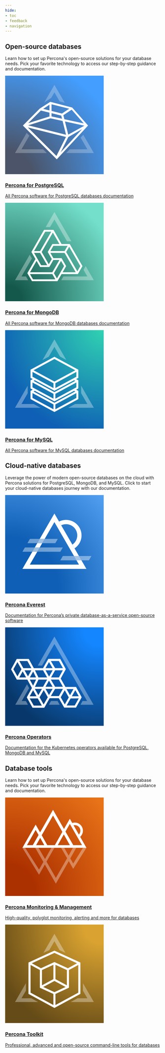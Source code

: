 ```yaml
---
hide:
- toc
- feedback
- navigation
---
```

<div class="landing">

  <!--Open-source theme-->

  <section class="splash highlight dark">
    <!--Intro-->
    <div class="splash-intro">
      <h1>
        Open-source databases
      </h1>
      <p>
        Learn how to set up Percona's open-source solutions for your database needs. Pick your favorite technology to access our step-by-step guidance and documentation.
      </p>
    </div>
    <!--Links-->
    <div class="splash-links">
      <a href="percona-for-postgresql" class="splash-card">
        <img src="assets/logo-postgresql.svg" alt="Percona for PostgreSQL logo" />
        <h3>
          Percona for PostgreSQL
        </h3>
        <p>
          All Percona software for PostgreSQL databases documentation
        </p>
      </a>
      <a href="#" class="splash-card">
        <img src="assets/logo-mongodb.svg" alt="Percona for MongoDB logo" />
        <h3>
          Percona for MongoDB
        </h3>
        <p>
          All Percona software for MongoDB databases documentation
        </p>
      </a>
      <a href="percona-for-mysql" class="splash-card">
        <img src="assets/logo-mysql.svg" alt="Percona for MySQL logo" />
        <h3>
          Percona for MySQL
        </h3>
        <p>
          All Percona software for MySQL databases documentation
        </p>
      </a>
    </div>
  </section>

  <!--Cloud theme-->

  <section class="splash">
    <!--Intro-->
    <div class="splash-intro">
      <h2>
        Cloud-native databases
      </h2>
      <p>
        Leverage the power of modern open-source databases on the cloud with Percona solutions for PostgreSQL, MongoDB, and MySQL. Click to start your cloud-native databases journey with our documentation.
      </p>
    </div>
    <!--Links-->
    <div class="splash-links">
      <a href="https://github.com/percona/everest-doc" class="splash-card">
        <img src="assets/logo-everest.svg" alt="Percona Everest logo" />
        <h3>
          Percona Everest
        </h3>
        <p>
          Documentation for Percona’s private database-as-a-service open-source software
        </p>
      </a>
      <a href="#" class="splash-card">
        <img src="assets/logo-operators.svg" alt="Percona Operators logo" />
        <h3>
          Percona Operators
        </h3>
        <p>
          Documentation for the Kubernetes operators available for PostgreSQL, MongoDB and MySQL
        </p>
      </a>
    </div>
  </section>

  <!--Tools theme-->

  <section class="splash">
    <!--Intro-->
    <div class="splash-intro">
      <h2>
        Database tools
      </h2>
      <p>
        Learn how to set up Percona's open-source solutions for your database needs. Pick your favorite technology to access our step-by-step guidance and documentation.
      </p>
    </div>
    <!--Links-->
    <div class="splash-links">
      <a href="https://docs.percona.com/percona-monitoring-and-management" class="splash-card">
        <img src="assets/logo-pmm.svg" alt="Percona Monitoring & Management logo" />
        <h3>
          Percona Monitoring & Management
        </h3>
        <p>
          High-quality, polyglot monitoring, alerting and more for databases
        </p>
      </a>
      <a href="https://docs.percona.com/percona-toolkit" class="splash-card">
        <img src="assets/logo-pt.svg" alt="Percona Toolkit logo" />
        <h3>
          Percona Toolkit
        </h3>
        <p>
          Professional, advanced and open-source command-line tools for databases
        </p>
      </a>
    </div>
  </section>

</div>